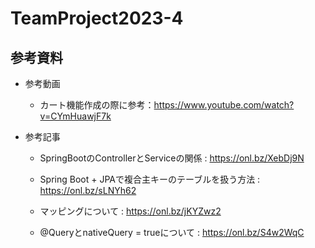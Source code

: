 # TeamProject2023-4
## 参考資料
- 参考動画

  - カート機能作成の際に参考：https://www.youtube.com/watch?v=CYmHuawjF7k

- 参考記事

  - SpringBootのControllerとServiceの関係 : https://onl.bz/XebDj9N

  - Spring Boot + JPAで複合主キーのテーブルを扱う方法 : https://onl.bz/sLNYh62
  
  - マッピングについて : https://onl.bz/jKYZwz2

  - @QueryとnativeQuery = trueについて : https://onl.bz/S4w2WqC

